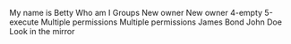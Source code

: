 My name is Betty
Who am I
Groups
New owner
New owner
4-empty
5-execute
Multiple permissions
Multiple permissions
 James Bond
John Doe
Look in the mirror

